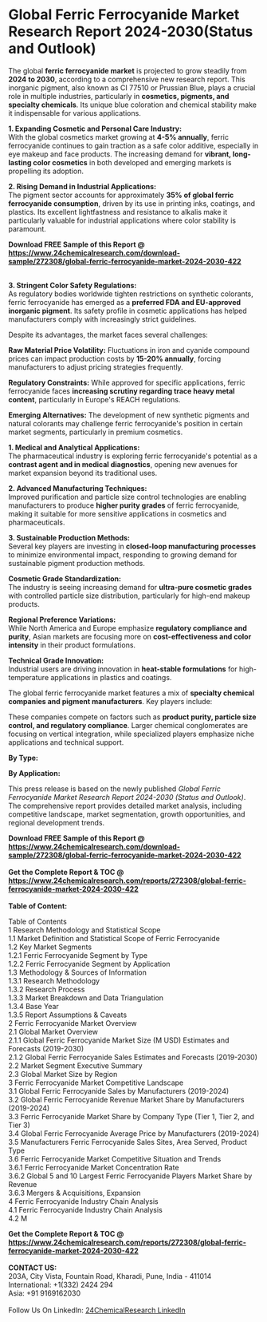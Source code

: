 <h1>Global Ferric Ferrocyanide Market Research Report 2024-2030(Status and Outlook)</h1><p>The global <strong>ferric ferrocyanide market</strong> is projected to grow steadily from <strong>2024 to 2030</strong>, according to a comprehensive new research report. This inorganic pigment, also known as CI 77510 or Prussian Blue, plays a crucial role in multiple industries, particularly in <strong>cosmetics, pigments, and specialty chemicals</strong>. Its unique blue coloration and chemical stability make it indispensable for various applications.</p><p><strong>1. Expanding Cosmetic and Personal Care Industry:</strong><br>
With the global cosmetics market growing at <strong>4-5% annually</strong>, ferric ferrocyanide continues to gain traction as a safe color additive, especially in eye makeup and face products. The increasing demand for <strong>vibrant, long-lasting color cosmetics</strong> in both developed and emerging markets is propelling its adoption.</p><p><strong>2. Rising Demand in Industrial Applications:</strong><br>
The pigment sector accounts for approximately <strong>35% of global ferric ferrocyanide consumption</strong>, driven by its use in printing inks, coatings, and plastics. Its excellent lightfastness and resistance to alkalis make it particularly valuable for industrial applications where color stability is paramount.</p><div><b>Download FREE Sample of this Report @ 
            <a href="https://www.24chemicalresearch.com/download-sample/272308/global-ferric-ferrocyanide-market-2024-2030-422">
            https://www.24chemicalresearch.com/download-sample/272308/global-ferric-ferrocyanide-market-2024-2030-422</a></b></div><br><p><strong>3. Stringent Color Safety Regulations:</strong><br>
As regulatory bodies worldwide tighten restrictions on synthetic colorants, ferric ferrocyanide has emerged as a <strong>preferred FDA and EU-approved inorganic pigment</strong>. Its safety profile in cosmetic applications has helped manufacturers comply with increasingly strict guidelines.</p><p>Despite its advantages, the market faces several challenges:</p><p><strong>Raw Material Price Volatility:</strong> Fluctuations in iron and cyanide compound prices can impact production costs by <strong>15-20% annually</strong>, forcing manufacturers to adjust pricing strategies frequently.</p><p><strong>Regulatory Constraints:</strong> While approved for specific applications, ferric ferrocyanide faces <strong>increasing scrutiny regarding trace heavy metal content</strong>, particularly in Europe's REACH regulations.</p><p><strong>Emerging Alternatives:</strong> The development of new synthetic pigments and natural colorants may challenge ferric ferrocyanide's position in certain market segments, particularly in premium cosmetics.</p><p><strong>1. Medical and Analytical Applications:</strong><br>
The pharmaceutical industry is exploring ferric ferrocyanide's potential as a <strong>contrast agent and in medical diagnostics</strong>, opening new avenues for market expansion beyond its traditional uses.</p><p><strong>2. Advanced Manufacturing Techniques:</strong><br>
Improved purification and particle size control technologies are enabling manufacturers to produce <strong>higher purity grades</strong> of ferric ferrocyanide, making it suitable for more sensitive applications in cosmetics and pharmaceuticals.</p><p><strong>3. Sustainable Production Methods:</strong><br>
Several key players are investing in <strong>closed-loop manufacturing processes</strong> to minimize environmental impact, responding to growing demand for sustainable pigment production methods.</p><p><strong>Cosmetic Grade Standardization:</strong><br>
	The industry is seeing increasing demand for <strong>ultra-pure cosmetic grades</strong> with controlled particle size distribution, particularly for high-end makeup products.</p><p><strong>Regional Preference Variations:</strong><br>
	While North America and Europe emphasize <strong>regulatory compliance and purity</strong>, Asian markets are focusing more on <strong>cost-effectiveness and color intensity</strong> in their product formulations.</p><p><strong>Technical Grade Innovation:</strong><br>
	Industrial users are driving innovation in <strong>heat-stable formulations</strong> for high-temperature applications in plastics and coatings.</p><p>The global ferric ferrocyanide market features a mix of <strong>specialty chemical companies and pigment manufacturers</strong>. Key players include:</p><p>These companies compete on factors such as <strong>product purity, particle size control, and regulatory compliance</strong>. Larger chemical conglomerates are focusing on vertical integration, while specialized players emphasize niche applications and technical support.</p><p><strong>By Type:</strong></p><p><strong>By Application:</strong></p><p>This press release is based on the newly published <em>Global Ferric Ferrocyanide Market Research Report 2024-2030 (Status and Outlook)</em>. The comprehensive report provides detailed market analysis, including competitive landscape, market segmentation, growth opportunities, and regional development trends.</p><div><b>Download FREE Sample of this Report @ 
            <a href="https://www.24chemicalresearch.com/download-sample/272308/global-ferric-ferrocyanide-market-2024-2030-422">
            https://www.24chemicalresearch.com/download-sample/272308/global-ferric-ferrocyanide-market-2024-2030-422</a></b></div><br><div><b>Get the Complete Report & TOC @ 
            <a href="https://www.24chemicalresearch.com/reports/272308/global-ferric-ferrocyanide-market-2024-2030-422">
            https://www.24chemicalresearch.com/reports/272308/global-ferric-ferrocyanide-market-2024-2030-422</a></b></div><br>
            <b>Table of Content:</b><p>Table of Contents<br />
1 Research Methodology and Statistical Scope<br />
1.1 Market Definition and Statistical Scope of Ferric Ferrocyanide<br />
1.2 Key Market Segments<br />
1.2.1 Ferric Ferrocyanide Segment by Type<br />
1.2.2 Ferric Ferrocyanide Segment by Application<br />
1.3 Methodology & Sources of Information<br />
1.3.1 Research Methodology<br />
1.3.2 Research Process<br />
1.3.3 Market Breakdown and Data Triangulation<br />
1.3.4 Base Year<br />
1.3.5 Report Assumptions & Caveats<br />
2 Ferric Ferrocyanide Market Overview<br />
2.1 Global Market Overview<br />
2.1.1 Global Ferric Ferrocyanide Market Size (M USD) Estimates and Forecasts (2019-2030)<br />
2.1.2 Global Ferric Ferrocyanide Sales Estimates and Forecasts (2019-2030)<br />
2.2 Market Segment Executive Summary<br />
2.3 Global Market Size by Region<br />
3 Ferric Ferrocyanide Market Competitive Landscape<br />
3.1 Global Ferric Ferrocyanide Sales by Manufacturers (2019-2024)<br />
3.2 Global Ferric Ferrocyanide Revenue Market Share by Manufacturers (2019-2024)<br />
3.3 Ferric Ferrocyanide Market Share by Company Type (Tier 1, Tier 2, and Tier 3)<br />
3.4 Global Ferric Ferrocyanide Average Price by Manufacturers (2019-2024)<br />
3.5 Manufacturers Ferric Ferrocyanide Sales Sites, Area Served, Product Type<br />
3.6 Ferric Ferrocyanide Market Competitive Situation and Trends<br />
3.6.1 Ferric Ferrocyanide Market Concentration Rate<br />
3.6.2 Global 5 and 10 Largest Ferric Ferrocyanide Players Market Share by Revenue<br />
3.6.3 Mergers & Acquisitions, Expansion<br />
4 Ferric Ferrocyanide Industry Chain Analysis<br />
4.1 Ferric Ferrocyanide Industry Chain Analysis<br />
4.2 M</p><div><b>Get the Complete Report & TOC @ 
            <a href="https://www.24chemicalresearch.com/reports/272308/global-ferric-ferrocyanide-market-2024-2030-422">
            https://www.24chemicalresearch.com/reports/272308/global-ferric-ferrocyanide-market-2024-2030-422</a></b></div><br><b>CONTACT US:</b><br>
            203A, City Vista, Fountain Road, Kharadi, Pune, India - 411014<br>
            International: +1(332) 2424 294<br>
            Asia: +91 9169162030 <br><br>
            Follow Us On LinkedIn: <a href="https://www.linkedin.com/company/24chemicalresearch/">24ChemicalResearch LinkedIn</a>